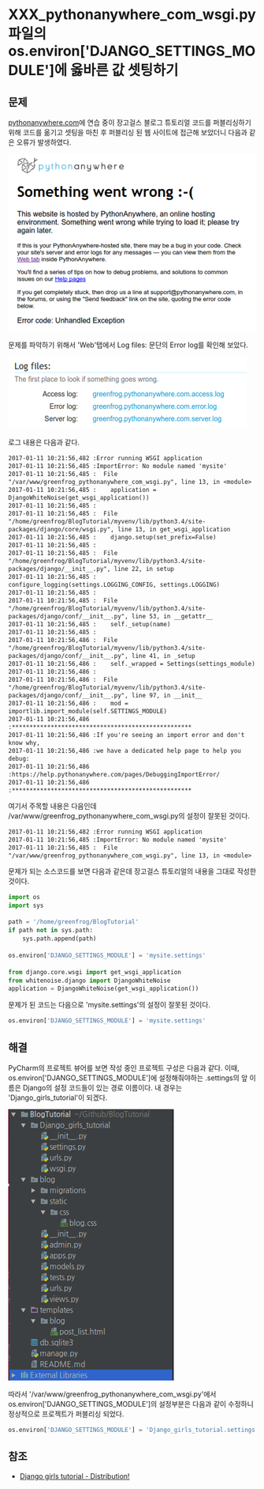 # XXX_pythonanywhere_com_wsgi.py 파일의 os.environ['DJANGO_SETTINGS_MODULE']에 옳바른 값 셋팅하기

## 문제

[pythonanywhere.com](https://www.pythonanywhere.com)에 연습 중이 장고걸스 블로그 튜토리얼 코드를 퍼블리싱하기 위해 코드를 옮기고 셋팅을 마친 후 퍼블리싱 된 웹 사이트에 접근해 보았더니 다음과 같은 오류가 발생하였다.

![Something went wrong :-(](problem.png)

문제를 파악하기 위해서 'Web'탭에서 Log files: 문단의 Error log를 확인해 보았다.

![log](log.png)

로그 내용은 다음과 같다.

```
2017-01-11 10:21:56,482 :Error running WSGI application
2017-01-11 10:21:56,485 :ImportError: No module named 'mysite'
2017-01-11 10:21:56,485 :  File "/var/www/greenfrog_pythonanywhere_com_wsgi.py", line 13, in <module>
2017-01-11 10:21:56,485 :    application = DjangoWhiteNoise(get_wsgi_application())
2017-01-11 10:21:56,485 :
2017-01-11 10:21:56,485 :  File "/home/greenfrog/BlogTutorial/myvenv/lib/python3.4/site-packages/django/core/wsgi.py", line 13, in get_wsgi_application
2017-01-11 10:21:56,485 :    django.setup(set_prefix=False)
2017-01-11 10:21:56,485 :
2017-01-11 10:21:56,485 :  File "/home/greenfrog/BlogTutorial/myvenv/lib/python3.4/site-packages/django/__init__.py", line 22, in setup
2017-01-11 10:21:56,485 :    configure_logging(settings.LOGGING_CONFIG, settings.LOGGING)
2017-01-11 10:21:56,485 :
2017-01-11 10:21:56,485 :  File "/home/greenfrog/BlogTutorial/myvenv/lib/python3.4/site-packages/django/conf/__init__.py", line 53, in __getattr__
2017-01-11 10:21:56,485 :    self._setup(name)
2017-01-11 10:21:56,485 :
2017-01-11 10:21:56,486 :  File "/home/greenfrog/BlogTutorial/myvenv/lib/python3.4/site-packages/django/conf/__init__.py", line 41, in _setup
2017-01-11 10:21:56,486 :    self._wrapped = Settings(settings_module)
2017-01-11 10:21:56,486 :
2017-01-11 10:21:56,486 :  File "/home/greenfrog/BlogTutorial/myvenv/lib/python3.4/site-packages/django/conf/__init__.py", line 97, in __init__
2017-01-11 10:21:56,486 :    mod = importlib.import_module(self.SETTINGS_MODULE)
2017-01-11 10:21:56,486 :***************************************************
2017-01-11 10:21:56,486 :If you're seeing an import error and don't know why,
2017-01-11 10:21:56,486 :we have a dedicated help page to help you debug:
2017-01-11 10:21:56,486 :https://help.pythonanywhere.com/pages/DebuggingImportError/
2017-01-11 10:21:56,486 :***************************************************
```

여기서 주목할 내용은 다음인데 /var/www/greenfrog_pythonanywhere_com_wsgi.py의 설정이 잘못된 것이다.

```
2017-01-11 10:21:56,482 :Error running WSGI application
2017-01-11 10:21:56,485 :ImportError: No module named 'mysite'
2017-01-11 10:21:56,485 :  File "/var/www/greenfrog_pythonanywhere_com_wsgi.py", line 13, in <module>
```

문제가 되는 소스코드를 보면 다음과 같은데 장고걸스 튜토리얼의 내용을 그대로 작성한 것이다.

```python
import os
import sys

path = '/home/greenfrog/BlogTutorial'
if path not in sys.path:
    sys.path.append(path)

os.environ['DJANGO_SETTINGS_MODULE'] = 'mysite.settings'

from django.core.wsgi import get_wsgi_application
from whitenoise.django import DjangoWhiteNoise
application = DjangoWhiteNoise(get_wsgi_application())
```

문제가 된 코드는 다음으로 'mysite.settings'의 설정이 잘못된 것이다.

```python
os.environ['DJANGO_SETTINGS_MODULE'] = 'mysite.settings'
```

## 해결

PyCharm의 프로젝트 뷰어를 보면 작성 중인 프로젝트 구성은 다음과 같다. 이때, os.environ['DJANGO_SETTINGS_MODULE']에 설정해줘야하는 .settings의 앞 이름은 Django의 설정 코드들이 있는 경로 이름이다. 내 경우는 'Django_girls_tutorial'이 되겠다.

![project_view](project_view.png)

따라서 '/var/www/greenfrog_pythonanywhere_com_wsgi.py'에서 os.environ['DJANGO_SETTINGS_MODULE']의 설정부분은 다음과 같이 수정하니 정상적으로 프로젝트가 퍼블리싱 되었다.

```python
os.environ['DJANGO_SETTINGS_MODULE'] = 'Django_girls_tutorial.settings'
```

## 참조

* [Django girls tutorial - Distribution!](https://tutorial.djangogirls.org/ko/deploy/)
